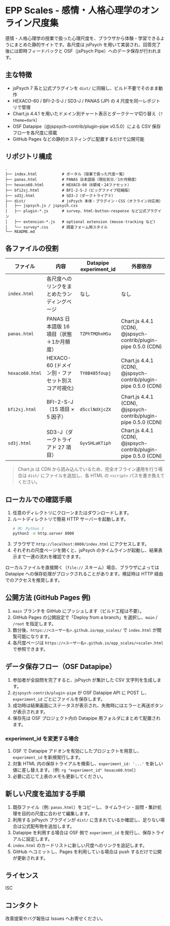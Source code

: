 # EPP Scales - 感情・人格心理学のオンライン尺度集

感情・人格心理学の授業で扱った心理尺度を、ブラウザから体験・学習できるようにまとめた静的サイトです。各尺度は jsPsych を用いて実装され、回答完了後には即時フィードバックと OSF（jsPsych Pipe）へのデータ保存が行われます。

## 主な特徴
- jsPsych 7 系と公式プラグインを `dist/` に同梱し、ビルド不要でそのまま動作
- HEXACO-60 / BFI-2-S-J / SD3-J / PANAS (JP) の 4 尺度を同一レポジトリで管理
- Chart.js 4.4.1 を用いたドメイン別チャート表示とダークテーマ切り替え（`?theme=dark`）
- OSF Datapipe（@jspsych-contrib/plugin-pipe v0.5.0）による CSV 保存フローを各尺度に搭載
- GitHub Pages などの静的ホスティングに配置するだけで公開可能

## リポジトリ構成

```
.
├── index.html           # ポータル（授業で扱った尺度一覧）
├── panas.html           # PANAS 日本語版（現在気分／1か月頻度）
├── hexaco60.html        # HEXACO-60（6領域・24ファセット）
├── bfi2sj.html          # BFI-2-S-J（ビッグファイブ短縮版）
├── sd3j.html            # SD3-J（ダークトライアド）
├── dist/                # jsPsych 本体・プラグイン・CSS（オフライン対応用）
│   ├── jspsych.js / jspsych.css
│   ├── plugin-*.js      # survey、html-button-response など公式プラグイン
│   ├── extension-*.js   # optional extension (mouse-tracking など)
│   └── survey*.css      # 調査フォーム用スタイル
└── README.md
```

## 各ファイルの役割

| ファイル | 内容 | Datapipe experiment_id | 外部依存 |
|---------|------|------------------------|----------|
| `index.html` | 各尺度へのリンクをまとめたランディングページ | なし | なし |
| `panas.html` | PANAS 日本語版 16 項目（状態＋1か月頻度） | `TZPhTMQhxHSu` | Chart.js 4.4.1 (CDN), @jspsych-contrib/plugin-pipe 0.5.0 (CDN) |
| `hexaco60.html` | HEXACO-60 (ドメイン別・ファセット別スコア可視化) | `TY0B485foupj` | Chart.js 4.4.1 (CDN), @jspsych-contrib/plugin-pipe 0.5.0 (CDN) |
| `bfi2sj.html` | BFI-2-S-J（15 項目 × 5 因子） | `d5cclNdXjcZX` | Chart.js 4.4.1 (CDN), @jspsych-contrib/plugin-pipe 0.5.0 (CDN) |
| `sd3j.html` | SD3-J（ダークトライアド 27 項目） | `GyvSHLaKTiph` | Chart.js 4.4.1 (CDN), @jspsych-contrib/plugin-pipe 0.5.0 (CDN) |

> Chart.js は CDN から読み込んでいるため、完全オフライン運用を行う場合は `dist/` にファイルを追加し、各 HTML の `<script>` パスを書き換えてください。

## ローカルでの確認手順

1. 任意のディレクトリにクローンまたはダウンロードします。
2. ルートディレクトリで簡易 HTTP サーバーを起動します。
   ```bash
   # 例: Python 3
   python3 -m http.server 8000
   ```
3. ブラウザで `http://localhost:8000/index.html` にアクセスします。
4. それぞれの尺度ページを開くと、jsPsych のタイムラインが起動し、結果表示まで一連の流れを確認できます。

ローカルファイルを直接開く（`file://` スキーム）場合、ブラウザによっては Datapipe への保存処理がブロックされることがあります。検証時は HTTP 経由でのアクセスを推奨します。

## 公開方法 (GitHub Pages 例)

1. `main` ブランチを GitHub にプッシュします（ビルド工程は不要）。
2. GitHub Pages の公開設定で「Deploy from a branch」を選択し、`main` / `/root` を指定します。
3. 数分後、`https://<ユーザー名>.github.io/epp_scales/` で `index.html` が閲覧可能になります。
4. 各尺度ページは `https://<ユーザー名>.github.io/epp_scales/<scale>.html` で参照できます。

## データ保存フロー（OSF Datapipe）

1. 参加者が全設問を完了すると、jsPsych が集計した CSV 文字列を生成します。
2. `@jspsych-contrib/plugin-pipe` が OSF Datapipe API に POST し、`experiment_id` ごとにファイルを保存します。
3. 成功時は結果画面にステータスが表示され、失敗時にはエラーと再送ボタンが表示されます。
4. 保存先は OSF プロジェクト内の Datapipe 用フォルダにまとめて配置されます。

### experiment_id を変更する場合

1. OSF で Datapipe アドオンを有効にしたプロジェクトを用意し、`experiment_id` を新規発行します。
2. 対象 HTML 内の保存トライアルを検索し、`experiment_id: '...'` を新しい値に差し替えます。（例: `rg "experiment_id" hexaco60.html`）
3. 必要に応じて上表のメモも更新してください。

## 新しい尺度を追加する手順

1. 既存ファイル（例: `panas.html`）をコピーし、タイムライン・設問・集計処理を目的の尺度に合わせて編集します。
2. 利用する jsPsych プラグインが `dist/` に含まれているか確認し、足りない場合は公式配布物を追加します。
3. Datapipe を利用する場合は OSF 側で `experiment_id` を発行し、保存トライアルに設定します。
4. `index.html` のカードリストに新しい尺度へのリンクを追記します。
5. GitHub へコミットし、Pages を利用している場合は push するだけで公開が更新されます。

## ライセンス

ISC

## コンタクト

改善提案やバグ報告は Issues へお寄せください。
